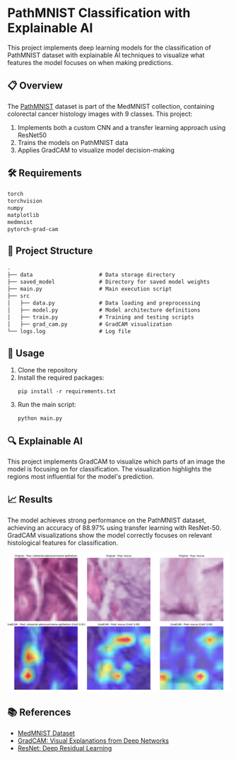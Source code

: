 # PathMNIST Classification with Explainable AI

This project implements deep learning models for the classification of PathMNIST dataset with explainable AI techniques to visualize what features the model focuses on when making predictions.

## 📋 Overview

The [PathMNIST](https://medmnist.com/) dataset is part of the MedMNIST collection, containing colorectal cancer histology images with 9 classes. This project:

1. Implements both a custom CNN and a transfer learning approach using ResNet50
2. Trains the models on PathMNIST data
3. Applies GradCAM to visualize model decision-making

## 🛠️ Requirements

```
torch
torchvision
numpy
matplotlib
medmnist
pytorch-grad-cam
```

## 📂 Project Structure

```
.
├── data                     # Data storage directory
├── saved_model              # Directory for saved model weights
├── main.py                  # Main execution script
├── src
│   ├── data.py              # Data loading and preprocessing
│   ├── model.py             # Model architecture definitions
│   ├── train.py             # Training and testing scripts
│   ├── grad_cam.py          # GradCAM visualization
└── logs.log                 # Log file
```

## 🚀 Usage

1. Clone the repository
2. Install the required packages:
   ```
   pip install -r requirements.txt
   ```
3. Run the main script:
   ```
   python main.py
   ```

## 🔍 Explainable AI

This project implements GradCAM to visualize which parts of an image the model is focusing on for classification. The visualization highlights the regions most influential for the model's prediction.

## 📈 Results

The model achieves strong performance on the PathMNIST dataset, achieving an accuracy of 88.97% using transfer learning with ResNet-50. GradCAM visualizations show the model correctly focuses on relevant histological features for classification.

![ResNet50 with GradCam](gradcam.png)

## 📚 References

- [MedMNIST Dataset](https://medmnist.com/)
- [GradCAM: Visual Explanations from Deep Networks](https://arxiv.org/abs/1610.02391)
- [ResNet: Deep Residual Learning](https://arxiv.org/abs/1512.03385)
